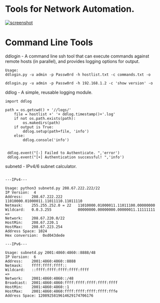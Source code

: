 # Tools for Network Automation.

[![screenshot](images/devops.jpg)](https://www.youtube.com/watch?v=3ht-ZyJOV2k)


# Command Line Tools  
ddlogin - A command line ssh tool that can execute commands against remote hosts (in parallel), and provides logging options for output.   
```
Usage:
ddlogin.py -u admin -p Passw0rd -h hostlist.txt -c commands.txt -o

ddlogin.py -u admin -p Passw0rd -h 192.168.1.2 -c 'show version' -o
```
ddlog - A simple, reusable logging module.   

```
import ddlog

path = os.getcwd() + '//logs/'
    file = hostlist +' '+ ddlog.timestamp()+'.log'
    if not os.path.exists(path):
        os.makedirs(path)
    if output is True:
        ddlog.setup(path+file, 'info')
    else:
        ddlog.console('info')

 
 ddlog.event("[-] Failed to Authenticate. ",'error')
 ddlog.event("[+] Authentication successful! ",'info')
```

subnetd - IPv4/6 subnet calculator.

```

---IPv4---

Usage: python3 subnetd.py 208.67.222.222/22
IP Version:  4
Address:    208.67.222.222          11010000.01000011.11011110.11011110
Netmask:    255.255.252.0 = 22   11010000.01000011.11011100.00000000
Wildcard:   0.0.3.255            00000000.00000000.00000011.11111111
=>
Network:    208.67.220.0/22
HostMin:    208.67.220.1
HostMax:    208.67.223.254
Address Space: 1024
Hex conversion:  0xd043dede

---IPv6---

Usage: subnetd.py 2001:4860:4860::8888/48
IP Version:  6
Address:    2001:4860:4860::8888
Netmask:    ffff:ffff:ffff::
Wildcard:   ::ffff:ffff:ffff:ffff:ffff
=>
Network:    2001:4860:4860::/48
Broadcast:  2001:4860:4860:ffff:ffff:ffff:ffff:ffff
HostMin:    2001:4860:4860::1
HostMax:    2001:4860:4860:ffff:ffff:ffff:ffff:fffe
Address Space: 1208925819614629174706176

```
